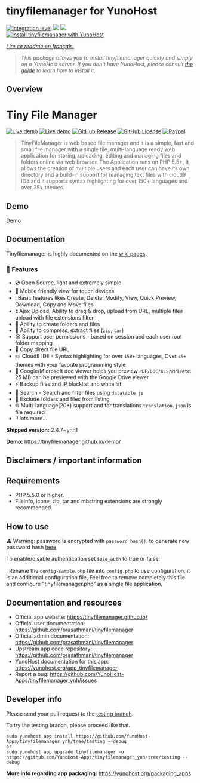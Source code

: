 <!--
N.B.: This README was automatically generated by https://github.com/YunoHost/apps/tree/master/tools/README-generator
It shall NOT be edited by hand.
-->

# tinyfilemanager for YunoHost

[![Integration level](https://dash.yunohost.org/integration/tinyfilemanager.svg)](https://dash.yunohost.org/appci/app/tinyfilemanager) ![](https://ci-apps.yunohost.org/ci/badges/tinyfilemanager.status.svg) ![](https://ci-apps.yunohost.org/ci/badges/tinyfilemanager.maintain.svg)  
[![Install tinyfilemanager with YunoHost](https://install-app.yunohost.org/install-with-yunohost.svg)](https://install-app.yunohost.org/?app=tinyfilemanager)

*[Lire ce readme en français.](./README_fr.md)*

> *This package allows you to install tinyfilemanager quickly and simply on a YunoHost server.
If you don't have YunoHost, please consult [the guide](https://yunohost.org/#/install) to learn how to install it.*

## Overview

# Tiny File Manager

[![Live demo](https://img.shields.io/badge/Live-Demo-brightgreen.svg?style=flat-square)](https://tinyfilemanager.github.io/demo/)
[![Live demo](https://img.shields.io/badge/Help-Docs-lightgrey.svg?style=flat-square)](https://github.com/prasathmani/tinyfilemanager/wiki)
[![GitHub Release](https://img.shields.io/github/release/prasathmani/tinyfilemanager.svg?style=flat-square)](https://github.com/prasathmani/tinyfilemanager/releases)
[![GitHub License](https://img.shields.io/github/license/prasathmani/tinyfilemanager.svg?style=flat-square)](https://github.com/prasathmani/tinyfilemanager/blob/master/LICENSE)
[![Paypal](https://img.shields.io/badge/Donate-Paypal-lightgrey.svg?style=flat-square)](https://www.paypal.me/prasathmani)

> TinyFileManager is web based file manager and it is a simple, fast and small file manager with a single file, multi-language ready web application for storing, uploading, editing and managing files and folders online via web browser. The Application runs on PHP 5.5+, It allows the creation of multiple users and each user can have its own directory and a build-in support for managing text files with cloud9 IDE and it supports syntax highlighting for over 150+ languages and over 35+ themes.

## Demo

[Demo](https://tinyfilemanager.github.io/demo/)


## Documentation

Tinyfilemanager is highly documented on the [wiki pages](https://github.com/prasathmani/tinyfilemanager/wiki).

### :loudspeaker: Features

- :cd: Open Source, light and extremely simple
- :iphone: Mobile friendly view for touch devices
- :information_source: Basic features likes Create, Delete, Modify, View, Quick Preview, Download, Copy and Move files
- :arrow_double_up: Ajax Upload, Ability to drag & drop, upload from URL, multiple files upload with file extensions filter
- :file_folder: Ability to create folders and files
- :gift: Ability to compress, extract files (`zip`, `tar`)
- :sunglasses: Support user permissions - based on session and each user root folder mapping
- :floppy_disk: Copy direct file URL
- :pencil2: Cloud9 IDE - Syntax highlighting for over `150+` languages, Over `35+` themes with your favorite programming style
- :page_facing_up: Google/Microsoft doc viewer helps you preview `PDF/DOC/XLS/PPT/etc`. 25 MB can be previewed with the Google Drive viewer
- :zap: Backup files and IP blacklist and whitelist
- :mag_right: Search - Search and filter files using `datatable js`
- :file_folder: Exclude folders and files from listing
- :globe_with_meridians: Multi-language(20+) support and for translations `translation.json` is file required
- :bangbang: lots more...



**Shipped version:** 2.4.7~ynh1

**Demo:** https://tinyfilemanager.github.io/demo/

## Disclaimers / important information

## Requirements

- PHP 5.5.0 or higher.
- Fileinfo, iconv, zip, tar and mbstring extensions are strongly recommended.

## How to use

:warning: Warning: password is encrypted with <code>password_hash()</code>. to generate new password hash [here](https://tinyfilemanager.github.io/docs/pwd.html)

To enable/disable authentication set `$use_auth` to true or false.

:information_source: Rename the `config-sample.php` file into `config.php` to use configuration, it is an additional configuration file, Feel free to remove completely this file and configure "tinyfilemanager.php" as a single file application.

## Documentation and resources

* Official app website: https://tinyfilemanager.github.io/
* Official user documentation: https://github.com/prasathmani/tinyfilemanager
* Official admin documentation: https://github.com/prasathmani/tinyfilemanager
* Upstream app code repository: https://github.com/prasathmani/tinyfilemanager
* YunoHost documentation for this app: https://yunohost.org/app_tinyfilemanager
* Report a bug: https://github.com/YunoHost-Apps/tinyfilemanager_ynh/issues

## Developer info

Please send your pull request to the [testing branch](https://github.com/YunoHost-Apps/tinyfilemanager_ynh/tree/testing).

To try the testing branch, please proceed like that.
```
sudo yunohost app install https://github.com/YunoHost-Apps/tinyfilemanager_ynh/tree/testing --debug
or
sudo yunohost app upgrade tinyfilemanager -u https://github.com/YunoHost-Apps/tinyfilemanager_ynh/tree/testing --debug
```

**More info regarding app packaging:** https://yunohost.org/packaging_apps